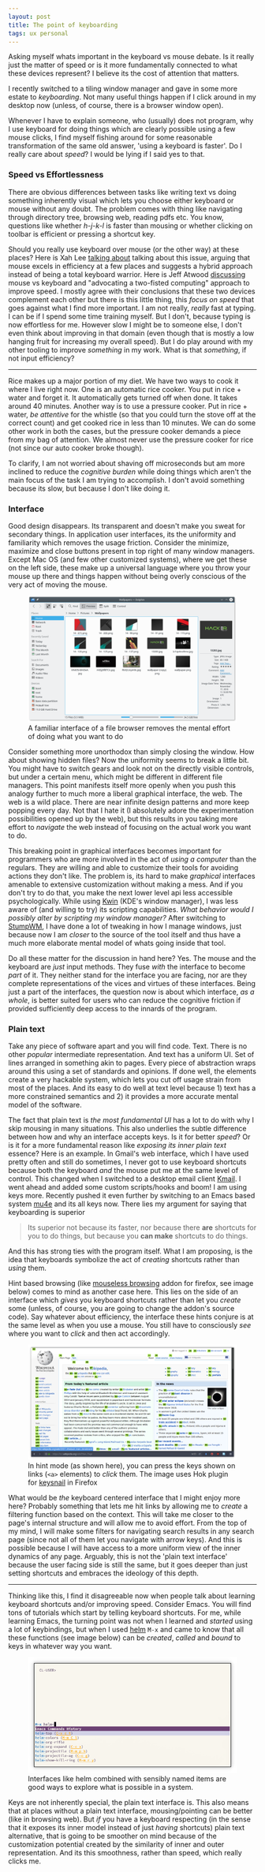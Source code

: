 ```yaml
---
layout: post
title: The point of keyboarding
tags: ux personal
---
```


<p class="post-intro" markdown="1">
Asking myself whats important in the keyboard vs mouse debate. Is it really just
the matter of speed or is it more fundamentally connected to what these devices
represent? I believe its the cost of attention that matters.
</p>
<!--more-->

<span class="dropcap">I</span> recently switched to a tiling window manager and
gave in some more estate to *keyboarding*. Not many useful things happen if I
click around in my desktop now (unless, of course, there is a browser window
open).

Whenever I have to explain someone, who (usually) does not program, why I use
keyboard for doing things which are clearly possible using a few mouse clicks, I
find myself fishing around for some reasonable transformation of the same old
answer, 'using a keyboard is faster'. Do I really care about *speed*? I would be
lying if I said yes to that.

### Speed vs Effortlessness

There are obvious differences between tasks like writing text vs doing something
inherently visual which lets you choose either keyboard or mouse without any
doubt. The problem comes with thing like navigating through directory tree,
browsing web, reading pdfs etc. You know, questions like whether *h-j-k-l* is
faster than mousing or whether clicking on toolbar is efficient or pressing a
shortcut key.

Should you really use keyboard over mouse (or the other way) at these places?
Here is Xah Lee [talking about](http://xahlee.info/kbd/mouse_vs_keyboard.html)
talking about this issue, arguing that mouse excels in efficiency at a few
places and suggests a hybrid approach instead of being a total keyboard warrior.
Here is Jeff Atwood
[discussing](https://blog.codinghorror.com/revisiting-keyboard-vs-the-mouse-pt-1/)
mouse vs keyboard and "advocating a two-fisted computing" approach to improve
speed. I mostly agree with their conclusions that these two devices complement
each other but there is this little thing, this *focus on speed* that goes
against what I find more important. I am not really, *really* fast at typing. I
can be if I spend some time training myself. But I don't, because typing is now
effortless for me. However slow I might be to someone else, I don't even think
about improving in that domain (even though that is mostly a low hanging fruit
for increasing my overall speed). But I do play around with my other tooling to
improve *something* in my work. What is that *something*, if not input
efficiency?

---

Rice makes up a major portion of my diet. We have two ways to cook it where I
live right now. One is an automatic rice cooker. You put in rice + water and
forget it. It automatically gets turned off when done. It takes around 40
minutes. Another way is to use a pressure cooker. Put in rice + water, *be
attentive* for the whistle (so that you could turn the stove off at the correct
count) and get cooked rice in less than 10 minutes. We can do some other work in
both the cases, but the pressure cooker demands a piece from my bag of
attention. We almost never use the pressure cooker for rice (not since our auto
cooker broke though).

To clarify, I am not worried about shaving off microseconds but am more inclined
to reduce the *cognitive burden* while doing things which aren't the main focus
of the task I am trying to accomplish. I don't avoid something because its slow,
but because I don't like doing it.

### Interface

Good design disappears. Its transparent and doesn't make you sweat for secondary
things. In application user interfaces, its the uniformity and familiarity which
removes the usage friction. Consider the minimize, maximize and close buttons
present in top right of many window managers. Except Mac OS (and few other
customized systems), where we get these on the left side, these make up a
universal language where you throw your mouse up there and things happen without
being overly conscious of the very act of moving the mouse.

<figure>
  <a href="/images/posts/keyboard/dolphin.png" data-lightbox="method">
    <img src="/images/posts/keyboard/dolphin.png">
  </a>
  <figcaption>
    A familiar interface of a file browser removes the mental effort of doing
    what you want to do
  </figcaption>
</figure>

Consider something more unorthodox than simply closing the window. How about
showing hidden files? Now the uniformity seems to break a little bit. You might
have to switch gears and look not on the directly visible controls, but under a
certain menu, which might be different in different file managers. This point
manifests itself more openly when you push this analogy further to much more a
liberal graphical interface, the web. The web is a wild place. There are near
infinite design patterns and more keep popping every day. Not that I hate it (I
absolutely adore the experimentation possibilities opened up by the web), but
this results in you taking more effort to *navigate* the web instead of focusing
on the actual work you want to do.

This breaking point in graphical interfaces becomes important for programmers
who are more involved in the act of *using a computer* than the regulars. They
are willing and able to customize their tools for avoiding actions they don't
like. The problem is, its hard to make *graphical* interfaces amenable to
extensive customization without making a mess. And if you don't try to do that,
you make the next lower level api less accessible psychologically. While using
[Kwin](https://userbase.kde.org/KWin) (KDE's window manager), I was less aware of
(and willing to try) its scripting capabilities. *What behavior would I possibly
alter by scripting my window manager?* After switching to
[StumpWM](https://stumpwm.github.io/), I have done a lot of tweaking in how I
manage windows, just because now I am *closer* to the source of the tool itself
and thus have a much more elaborate mental model of whats going inside that
tool.

Do all these matter for the discussion in hand here? Yes. The mouse and the
keyboard are *just* input methods. They fuse *with* the interface to become
*part* of it. They neither stand for the interface you are facing, nor are they
complete representations of the vices and virtues of these interfaces. Being
just a part of the interfaces, the question now is about which interface, *as a
whole*, is better suited for users who can reduce the cognitive friction if
provided sufficiently deep access to the innards of the program.

### Plain text

Take any piece of software apart and you will find code. Text. There is no other
*popular* intermediate representation. And text has a uniform UI. Set of lines
arranged in something akin to pages. Every piece of abstraction wraps around
this using a set of standards and opinions. If done well, the elements create a
very hackable system, which lets you cut off usage strain from most of the
places. And its easy to do well at text level because 1) text has a more
constrained semantics and 2) it provides a more accurate mental model of the
software.

The fact that plain text is *the most fundamental UI* has a lot to do with why I
skip mousing in many situations. This also underlies the subtle difference
between how and why an interface accepts keys. Is it for better *speed*? Or is
it for a more fundamental reason like *exposing its inner plain text* essence?
Here is an example. In Gmail's web interface, which I have used pretty often and
still do sometimes, I never got to use keyboard shortcuts because both the
keyboard *and* the mouse put me at the same level of control. This changed when
I switched to a desktop email client [Kmail](https://userbase.kde.org/KMail). I
went ahead and added some custom scripts/hooks and boom! I am using keys more.
Recently pushed it even further by switching to an Emacs based system
[mu4e](https://www.djcbsoftware.nl/code/mu/mu4e.html) and its all keys now.
There lies my argument for saying that keyboarding is superior

> Its superior not because its faster, nor because there **are** shortcuts for
> you to do things, but because you **can make** shortcuts to do things.

And this has strong ties with the program itself. What I am proposing, is the
idea that keyboards symbolize the act of *creating* shortcuts rather than
*using* them.

Hint based browsing (like [mouseless
browsing](https://addons.mozilla.org/en-us/firefox/addon/mouseless-browsing/)
addon for firefox, see image below) comes to mind as another case here. This
lies on the side of an interface which *gives* you keyboard shortcuts rather
than let you *create* some (unless, of course, you are going to change the
addon's source code). Say whatever about efficiency, the interface these hints
conjure is at the same level as when you use a mouse. You still have to
consciously *see* where you want to *click* and then act accordingly.

<figure>
  <a href="/images/posts/keyboard/hint.png" data-lightbox="method">
    <img src="/images/posts/keyboard/hint.png">
  </a>
  <figcaption>
    In hint mode (as shown here), you can press the keys shown on links
    (<code>&lt;a&gt;</code> elements) to <em>click</em> them. The image
    uses Hok plugin for
    <a href="https://github.com/mooz/keysnail/wiki/plugin">keysnail</a> in
    Firefox
  </figcaption>
</figure>

What would be *the* keyboard centered interface that I might enjoy more here?
Probably something that lets me hit links by allowing me to *create* a filtering
function based on the context. This will take me closer to the page's internal
structure and will allow me to avoid effort. From the top of my mind, I will
make some filters for navigating search results in any search page (since not
all of them let you navigate with arrow keys). And this is possible because I
will have access to a more uniform view of the inner dynamics of any page.
Arguably, this is not the 'plain text interface' because the user facing side is
still the same, but it goes deeper than just setting shortcuts and embraces the
ideology of this depth.

---

Thinking like this, I find it disagreeable now when people talk about learning
keyboard shortcuts and/or improving speed. Consider Emacs. You will find tons of
tutorials which start by telling keyboard shortcuts. For me, while learning
Emacs, the turning point was not when I learned and *started* using a lot of
keybindings, but when I used [helm](https://github.com/emacs-helm/helm/) `M-x`
and came to know that all these functions (see image below) can be *created*,
*called* and *bound* to keys in whatever way you want.

<figure>
  <a href="/images/posts/keyboard/helm.png" data-lightbox="method">
    <img src="/images/posts/keyboard/helm.png">
  </a>
  <figcaption>
    Interfaces like helm combined with sensibly named items are good ways to
    explore what is possible in a system.
  </figcaption>
</figure>

Keys are not inherently special, the plain text interface is. This also means
that at places without a plain text interface, mousing/pointing can be better
(like in browsing web). But *if* you have a keyboard respecting (in the sense
that it exposes its inner model instead of just *having* shortcuts) plain text
alternative, that is going to be smoother on mind because of the customization
potential created by the similarity of inner and outer representation. And its
this smoothness, rather than speed, which really clicks me.
